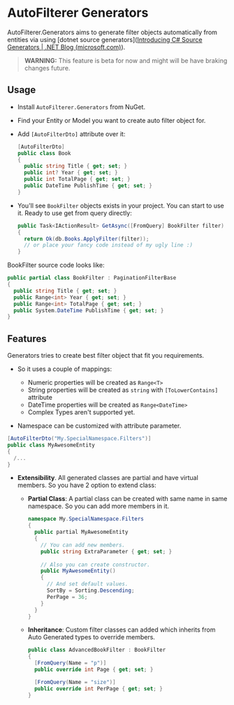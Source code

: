 # AutoFilterer Generators

AutoFilterer.Generators aims to generate filter objects automatically from entities via using [dotnet source generators]([Introducing C# Source Generators | .NET Blog (microsoft.com)](https://devblogs.microsoft.com/dotnet/introducing-c-source-generators/)). 

> **WARNING:** This feature is beta for now and might will be have braking changes future.

## Usage

- Install `AutoFilterer.Generators` from NuGet.

- Find your Entity or Model you want to create auto filter object for.

- Add `[AutoFilterDto]` attribute over it:

  ```csharp
  [AutoFilterDto]
  public class Book
  {
    public string Title { get; set; }
    public int? Year { get; set; }
    public int TotalPage { get; set; }
    public DateTime PublishTime { get; set; }
  }
  ```

  

- You'll see `BookFilter` objects exists in your project.  You can start to use it. Ready to use get from query directly:

  ```csharp
  public Task<IActionResult> GetAsync([FromQuery] BookFilter filter)
  {
    return Ok(db.Books.ApplyFilter(filter));
   	// or place your fancy code instead of my ugly line :)
  }
  ```
  
BookFilter source code looks like:
  
  ```csharp
  public partial class BookFilter : PaginationFilterBase
  {
    public string Title { get; set; }
    public Range<int> Year { get; set; }
    public Range<int> TotalPage { get; set; }
    public System.DateTime PublishTime { get; set; }
  }
  ```
  
  

## Features

Generators tries to create best filter object that fit you requirements. 

- So it uses a couple of mappings:
  - Numeric properties will be created as `Range<T>`
  - String properties will be created as `string` with `[ToLowerContains]` attribute
  - DateTime properties will be created as `Range<DateTime>` 
  - Complex Types aren't supported yet.



- Namespace can be customized with attribute parameter.

```csharp
[AutoFilterDto("My.SpecialNamespace.Filters")]
public class MyAwesomeEntity
{
  /...
}
```



- **Extensibility**. All generated classes are partial and have virtual members. So you have 2 option to extend class:

  - **Partial Class**: A partial class can be created with same name in same namespace. So you can add more members in it.

    ```csharp
    namespace My.SpecialNamespace.Filters
    {
      public partial MyAwesomeEntity
      {
        // You can add new members. 
        public string ExtraParameter { get; set; }
      	
        // Also you can create constructor.
        public MyAwesomeEntity()
        {
          // And set default values.
          SortBy = Sorting.Descending;
          PerPage = 36;
        }
      }
    }
    ```

    

  - **Inheritance**: Custom filter classes can added  which inherits from Auto Generated types to override members.

    ```csharp
    public class AdvancedBookFilter : BookFilter
    {
      [FromQuery(Name = "p")]
      public override int Page { get; set; }
    
      [FromQuery(Name = "size")]
      public override int PerPage { get; set; }
    }
    ```

    